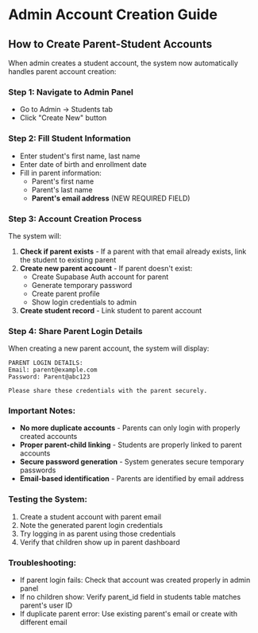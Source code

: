 # Admin Account Creation Guide

## How to Create Parent-Student Accounts

When admin creates a student account, the system now automatically handles parent account creation:

### Step 1: Navigate to Admin Panel
- Go to Admin → Students tab
- Click "Create New" button

### Step 2: Fill Student Information
- Enter student's first name, last name
- Enter date of birth and enrollment date
- Fill in parent information:
  - Parent's first name
  - Parent's last name  
  - **Parent's email address** (NEW REQUIRED FIELD)

### Step 3: Account Creation Process
The system will:
1. **Check if parent exists** - If a parent with that email already exists, link the student to existing parent
2. **Create new parent account** - If parent doesn't exist:
   - Create Supabase Auth account for parent
   - Generate temporary password
   - Create parent profile
   - Show login credentials to admin
3. **Create student record** - Link student to parent account

### Step 4: Share Parent Login Details
When creating a new parent account, the system will display:
```
PARENT LOGIN DETAILS:
Email: parent@example.com
Password: Parent@abc123

Please share these credentials with the parent securely.
```

### Important Notes:
- **No more duplicate accounts** - Parents can only login with properly created accounts
- **Proper parent-child linking** - Students are properly linked to parent accounts
- **Secure password generation** - System generates secure temporary passwords
- **Email-based identification** - Parents are identified by email address

### Testing the System:
1. Create a student account with parent email
2. Note the generated parent login credentials
3. Try logging in as parent using those credentials
4. Verify that children show up in parent dashboard

### Troubleshooting:
- If parent login fails: Check that account was created properly in admin panel
- If no children show: Verify parent_id field in students table matches parent's user ID
- If duplicate parent error: Use existing parent's email or create with different email